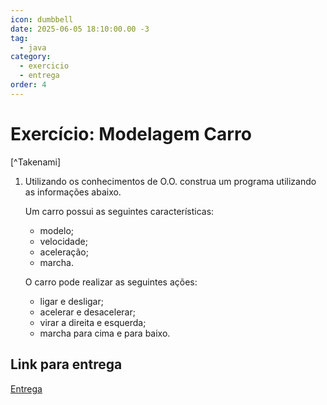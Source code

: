 ```yaml
---
icon: dumbbell
date: 2025-06-05 18:10:00.00 -3
tag:
  - java
category:
  - exercicio
  - entrega
order: 4
---
```


# Exercício: Modelagem Carro

[^Takenami]


1. Utilizando os conhecimentos de O.O. construa um programa utilizando as informações abaixo. 
    
    Um carro possui as seguintes características:
    - modelo;
    - velocidade;
    - aceleração;
    - marcha.

    O carro pode realizar as seguintes ações:
    
    - ligar e desligar;
    - acelerar e desacelerar;
    - virar a direita e esquerda;
    - marcha para cima e para baixo.

## Link para entrega

[Entrega](https://classroom.github.com/a/lBbltTGA)


<!-- @include: ../../../includes/bib.md -->
